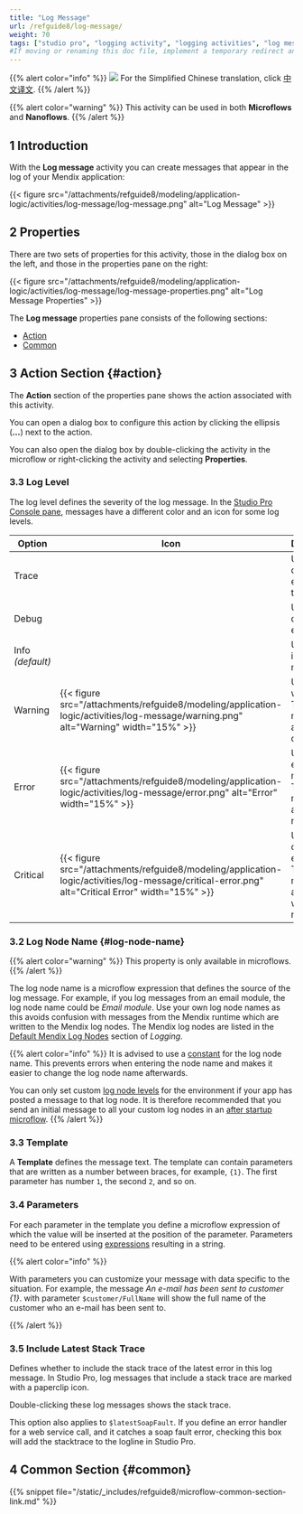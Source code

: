 ```yaml
---
title: "Log Message"
url: /refguide8/log-message/
weight: 70
tags: ["studio pro", "logging activity", "logging activities", "log message"]
#If moving or renaming this doc file, implement a temporary redirect and let the respective team know they should update the URL in the product. See Mapping to Products for more details.
---
```


{{% alert color="info" %}}
<img src="/attachments/china.png" class="d-inline-block" /> For the Simplified Chinese translation, click [中文译文](https://cdn.mendix.tencent-cloud.com/documentation/refguide8/log-message.pdf).
{{% /alert %}}

{{% alert color="warning" %}}
This activity can be used in both **Microflows** and **Nanoflows**.
{{% /alert %}}

## 1 Introduction

With the **Log message** activity you can create messages that appear in the log of your Mendix application:

{{< figure src="/attachments/refguide8/modeling/application-logic/activities/log-message/log-message.png" alt="Log Message" >}}

## 2 Properties

There are two sets of properties for this activity, those in the dialog box on the left, and those in the properties pane on the right:

{{< figure src="/attachments/refguide8/modeling/application-logic/activities/log-message/log-message-properties.png" alt="Log Message Properties" >}}

The **Log message** properties pane consists of the following sections:

* [Action](#action)
* [Common](#common)

## 3 Action Section {#action}

The **Action** section of the properties pane shows the action associated with this activity.

You can open a dialog box to configure this action by clicking the ellipsis (**…**) next to the action.

You can also open the dialog box by double-clicking the activity in the microflow or right-clicking the activity and selecting **Properties**.

### 3.3 Log Level

The log level defines the severity of the log message. In the [Studio Pro Console pane](/refguide8/view-menu/#console), messages have a different color and an icon for some log levels.

| Option | Icon | Description |
| --- | --- | --- |
| Trace |   | Used for detailed execution traces. |
| Debug |   | Used to debug execution. |
| Info  *(default)*  |   | Used to log informative messages. |
| Warning | {{< figure src="/attachments/refguide8/modeling/application-logic/activities/log-message/warning.png" alt="Warning"   width="15%"  >}} | Used to log warnings. These messages appear in orange. |{{< figure src="/attachments/refguide8/modeling/application-logic/activities/log-message/warning.png" alt="Warning"   width="15%"  >}}{{< figure src="/attachments/refguide8/modeling/application-logic/activities/log-message/warning.png" alt="Warning"   width="15%"  >}}
| Error | {{< figure src="/attachments/refguide8/modeling/application-logic/activities/log-message/error.png" alt="Error" width="15%" >}} | Used to log error messages. These messages appear in red. |
| Critical | {{< figure src="/attachments/refguide8/modeling/application-logic/activities/log-message/critical-error.png" alt="Critical Error" width="15%" >}} | Used to log critical errors. These messages appear in white on red. |

### 3.2 Log Node Name {#log-node-name}

{{% alert color="warning" %}}
This property is only available in microflows.
{{% /alert %}}

The log node name is a microflow expression that defines the source of the log message. For example, if you log messages from an email module, the log node name could be *Email module*. Use your own log node names as this avoids confusion with messages from the Mendix runtime which are written to the Mendix log nodes. The Mendix log nodes are listed in the [Default Mendix Log Nodes](/refguide8/logging/#mendix-nodes) section of *Logging*.

{{% alert color="info" %}}
It is advised to use a [constant](/refguide8/constants/) for the log node name. This prevents errors when entering the node name and makes it easier to change the log node name afterwards.

You can only set custom [log node levels](/developerportal/deploy/environments-details/#log-levels) for the environment if your app has posted a message to that log node. It is therefore recommended that you send an initial message to all your custom log nodes in an [after startup microflow](/refguide8/project-settings/#after-startup).
{{% /alert %}}

### 3.3 Template

A **Template** defines the message text. The template can contain parameters that are written as a number between braces, for example, `{1}`. The first parameter has number `1`, the second `2`, and so on.

### 3.4 Parameters

For each parameter in the template you define a microflow expression of which the value will be inserted at the position of the parameter. Parameters need to be entered using [expressions](/refguide8/expressions/) resulting in a string.

{{% alert color="info" %}}

With parameters you can customize your message with data specific to the situation. For example, the message *An e-mail has been sent to customer {1}*. with parameter `$customer/FullName` will show the full name of the customer who an e-mail has been sent to.

{{% /alert %}}

### 3.5 Include Latest Stack Trace

Defines whether to include the stack trace of the latest error in this log message. In Studio Pro, log messages that include a stack trace are marked with a paperclip icon.

Double-clicking these log messages shows the stack trace.

This option also applies to `$latestSoapFault`. If you define an error handler for a web service call, and it catches a soap fault error, checking this box will add the stacktrace to the logline in Studio Pro.

## 4 Common Section {#common}

{{% snippet file="/static/_includes/refguide8/microflow-common-section-link.md" %}}